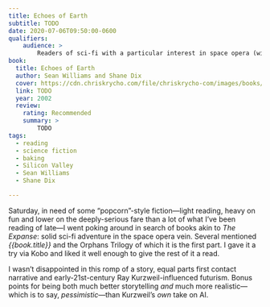 ```yaml
---
title: Echoes of Earth
subtitle: TODO
date: 2020-07-06T09:50:00-0600
qualifiers:
    audience: >
        Readers of sci-fi with a particular interest in space opera (with that little bit of hard sci-fi edge tossed in).
book:
  title: Echoes of Earth
  author: Sean Williams and Shane Dix
  cover: https://cdn.chriskrycho.com/file/chriskrycho-com/images/books/echoes-of-earth.jpg
  link: TODO
  year: 2002
  review:
    rating: Recommended
    summary: >
        TODO
tags:
  - reading
  - science fiction
  - baking
  - Silicon Valley
  - Sean Williams
  - Shane Dix

---
```


Saturday, in need of some “popcorn”-style fiction—light reading, heavy on fun and lower on the deeply-serious fare than a lot of what I’ve been reading of late—I went poking around in search of books akin to <cite>The Expanse</cite>: solid sci-fi adventure in the space opera vein. Several mentioned <cite>{{book.title}}</cite> and the Orphans Trilogy of which it is the first part. I gave it a try via Kobo and liked it well enough to give the rest of it a read.

I wasn’t disappointed in this romp of a story, equal parts first contact narrative and early-21st-century Ray Kurzweil-influenced futurism. Bonus points for being both much better storytelling *and* much more realistic—which is to say, *pessimistic*—than Kurzweil’s *own* take on AI.